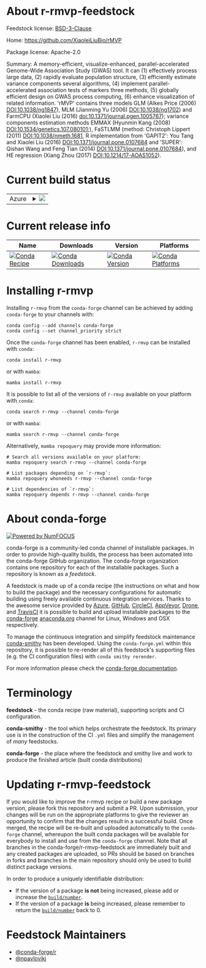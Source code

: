 About r-rmvp-feedstock
======================

Feedstock license: [BSD-3-Clause](https://github.com/conda-forge/r-rmvp-feedstock/blob/main/LICENSE.txt)

Home: https://github.com/XiaoleiLiuBio/rMVP

Package license: Apache-2.0

Summary: A memory-efficient, visualize-enhanced, parallel-accelerated Genome-Wide Association Study (GWAS) tool. It can (1) effectively process large data, (2) rapidly evaluate population structure, (3) efficiently estimate variance components several algorithms, (4) implement parallel-accelerated association tests of markers three methods, (5) globally efficient design on GWAS process computing, (6) enhance visualization of related information. 'rMVP' contains three models GLM (Alkes Price (2006) <DOI:10.1038/ng1847>), MLM (Jianming Yu (2006) <DOI:10.1038/ng1702>) and FarmCPU (Xiaolei Liu (2016) <doi:10.1371/journal.pgen.1005767>); variance components estimation methods EMMAX (Hyunmin Kang (2008) <DOI:10.1534/genetics.107.080101>;), FaSTLMM (method: Christoph Lippert (2011) <DOI:10.1038/nmeth.1681>, R implementation from 'GAPIT2': You Tang and Xiaolei Liu (2016) <DOI:10.1371/journal.pone.0107684> and 'SUPER': Qishan Wang and Feng Tian (2014) <DOI:10.1371/journal.pone.0107684>), and HE regression (Xiang Zhou (2017) <DOI:10.1214/17-AOAS1052>).

Current build status
====================


<table>
    
  <tr>
    <td>Azure</td>
    <td>
      <details>
        <summary>
          <a href="https://dev.azure.com/conda-forge/feedstock-builds/_build/latest?definitionId=7903&branchName=main">
            <img src="https://dev.azure.com/conda-forge/feedstock-builds/_apis/build/status/r-rmvp-feedstock?branchName=main">
          </a>
        </summary>
        <table>
          <thead><tr><th>Variant</th><th>Status</th></tr></thead>
          <tbody><tr>
              <td>linux_64_r_base4.4</td>
              <td>
                <a href="https://dev.azure.com/conda-forge/feedstock-builds/_build/latest?definitionId=7903&branchName=main">
                  <img src="https://dev.azure.com/conda-forge/feedstock-builds/_apis/build/status/r-rmvp-feedstock?branchName=main&jobName=linux&configuration=linux%20linux_64_r_base4.4" alt="variant">
                </a>
              </td>
            </tr><tr>
              <td>linux_64_r_base4.5</td>
              <td>
                <a href="https://dev.azure.com/conda-forge/feedstock-builds/_build/latest?definitionId=7903&branchName=main">
                  <img src="https://dev.azure.com/conda-forge/feedstock-builds/_apis/build/status/r-rmvp-feedstock?branchName=main&jobName=linux&configuration=linux%20linux_64_r_base4.5" alt="variant">
                </a>
              </td>
            </tr><tr>
              <td>linux_aarch64_r_base4.4</td>
              <td>
                <a href="https://dev.azure.com/conda-forge/feedstock-builds/_build/latest?definitionId=7903&branchName=main">
                  <img src="https://dev.azure.com/conda-forge/feedstock-builds/_apis/build/status/r-rmvp-feedstock?branchName=main&jobName=linux&configuration=linux%20linux_aarch64_r_base4.4" alt="variant">
                </a>
              </td>
            </tr><tr>
              <td>linux_aarch64_r_base4.5</td>
              <td>
                <a href="https://dev.azure.com/conda-forge/feedstock-builds/_build/latest?definitionId=7903&branchName=main">
                  <img src="https://dev.azure.com/conda-forge/feedstock-builds/_apis/build/status/r-rmvp-feedstock?branchName=main&jobName=linux&configuration=linux%20linux_aarch64_r_base4.5" alt="variant">
                </a>
              </td>
            </tr><tr>
              <td>linux_ppc64le_r_base4.4</td>
              <td>
                <a href="https://dev.azure.com/conda-forge/feedstock-builds/_build/latest?definitionId=7903&branchName=main">
                  <img src="https://dev.azure.com/conda-forge/feedstock-builds/_apis/build/status/r-rmvp-feedstock?branchName=main&jobName=linux&configuration=linux%20linux_ppc64le_r_base4.4" alt="variant">
                </a>
              </td>
            </tr><tr>
              <td>linux_ppc64le_r_base4.5</td>
              <td>
                <a href="https://dev.azure.com/conda-forge/feedstock-builds/_build/latest?definitionId=7903&branchName=main">
                  <img src="https://dev.azure.com/conda-forge/feedstock-builds/_apis/build/status/r-rmvp-feedstock?branchName=main&jobName=linux&configuration=linux%20linux_ppc64le_r_base4.5" alt="variant">
                </a>
              </td>
            </tr><tr>
              <td>osx_64_r_base4.4</td>
              <td>
                <a href="https://dev.azure.com/conda-forge/feedstock-builds/_build/latest?definitionId=7903&branchName=main">
                  <img src="https://dev.azure.com/conda-forge/feedstock-builds/_apis/build/status/r-rmvp-feedstock?branchName=main&jobName=osx&configuration=osx%20osx_64_r_base4.4" alt="variant">
                </a>
              </td>
            </tr><tr>
              <td>osx_64_r_base4.5</td>
              <td>
                <a href="https://dev.azure.com/conda-forge/feedstock-builds/_build/latest?definitionId=7903&branchName=main">
                  <img src="https://dev.azure.com/conda-forge/feedstock-builds/_apis/build/status/r-rmvp-feedstock?branchName=main&jobName=osx&configuration=osx%20osx_64_r_base4.5" alt="variant">
                </a>
              </td>
            </tr><tr>
              <td>osx_arm64_r_base4.4</td>
              <td>
                <a href="https://dev.azure.com/conda-forge/feedstock-builds/_build/latest?definitionId=7903&branchName=main">
                  <img src="https://dev.azure.com/conda-forge/feedstock-builds/_apis/build/status/r-rmvp-feedstock?branchName=main&jobName=osx&configuration=osx%20osx_arm64_r_base4.4" alt="variant">
                </a>
              </td>
            </tr><tr>
              <td>osx_arm64_r_base4.5</td>
              <td>
                <a href="https://dev.azure.com/conda-forge/feedstock-builds/_build/latest?definitionId=7903&branchName=main">
                  <img src="https://dev.azure.com/conda-forge/feedstock-builds/_apis/build/status/r-rmvp-feedstock?branchName=main&jobName=osx&configuration=osx%20osx_arm64_r_base4.5" alt="variant">
                </a>
              </td>
            </tr><tr>
              <td>win_64_r_base4.4</td>
              <td>
                <a href="https://dev.azure.com/conda-forge/feedstock-builds/_build/latest?definitionId=7903&branchName=main">
                  <img src="https://dev.azure.com/conda-forge/feedstock-builds/_apis/build/status/r-rmvp-feedstock?branchName=main&jobName=win&configuration=win%20win_64_r_base4.4" alt="variant">
                </a>
              </td>
            </tr><tr>
              <td>win_64_r_base4.5</td>
              <td>
                <a href="https://dev.azure.com/conda-forge/feedstock-builds/_build/latest?definitionId=7903&branchName=main">
                  <img src="https://dev.azure.com/conda-forge/feedstock-builds/_apis/build/status/r-rmvp-feedstock?branchName=main&jobName=win&configuration=win%20win_64_r_base4.5" alt="variant">
                </a>
              </td>
            </tr>
          </tbody>
        </table>
      </details>
    </td>
  </tr>
</table>

Current release info
====================

| Name | Downloads | Version | Platforms |
| --- | --- | --- | --- |
| [![Conda Recipe](https://img.shields.io/badge/recipe-r--rmvp-green.svg)](https://anaconda.org/conda-forge/r-rmvp) | [![Conda Downloads](https://img.shields.io/conda/dn/conda-forge/r-rmvp.svg)](https://anaconda.org/conda-forge/r-rmvp) | [![Conda Version](https://img.shields.io/conda/vn/conda-forge/r-rmvp.svg)](https://anaconda.org/conda-forge/r-rmvp) | [![Conda Platforms](https://img.shields.io/conda/pn/conda-forge/r-rmvp.svg)](https://anaconda.org/conda-forge/r-rmvp) |

Installing r-rmvp
=================

Installing `r-rmvp` from the `conda-forge` channel can be achieved by adding `conda-forge` to your channels with:

```
conda config --add channels conda-forge
conda config --set channel_priority strict
```

Once the `conda-forge` channel has been enabled, `r-rmvp` can be installed with `conda`:

```
conda install r-rmvp
```

or with `mamba`:

```
mamba install r-rmvp
```

It is possible to list all of the versions of `r-rmvp` available on your platform with `conda`:

```
conda search r-rmvp --channel conda-forge
```

or with `mamba`:

```
mamba search r-rmvp --channel conda-forge
```

Alternatively, `mamba repoquery` may provide more information:

```
# Search all versions available on your platform:
mamba repoquery search r-rmvp --channel conda-forge

# List packages depending on `r-rmvp`:
mamba repoquery whoneeds r-rmvp --channel conda-forge

# List dependencies of `r-rmvp`:
mamba repoquery depends r-rmvp --channel conda-forge
```


About conda-forge
=================

[![Powered by
NumFOCUS](https://img.shields.io/badge/powered%20by-NumFOCUS-orange.svg?style=flat&colorA=E1523D&colorB=007D8A)](https://numfocus.org)

conda-forge is a community-led conda channel of installable packages.
In order to provide high-quality builds, the process has been automated into the
conda-forge GitHub organization. The conda-forge organization contains one repository
for each of the installable packages. Such a repository is known as a *feedstock*.

A feedstock is made up of a conda recipe (the instructions on what and how to build
the package) and the necessary configurations for automatic building using freely
available continuous integration services. Thanks to the awesome service provided by
[Azure](https://azure.microsoft.com/en-us/services/devops/), [GitHub](https://github.com/),
[CircleCI](https://circleci.com/), [AppVeyor](https://www.appveyor.com/),
[Drone](https://cloud.drone.io/welcome), and [TravisCI](https://travis-ci.com/)
it is possible to build and upload installable packages to the
[conda-forge](https://anaconda.org/conda-forge) [anaconda.org](https://anaconda.org/)
channel for Linux, Windows and OSX respectively.

To manage the continuous integration and simplify feedstock maintenance
[conda-smithy](https://github.com/conda-forge/conda-smithy) has been developed.
Using the ``conda-forge.yml`` within this repository, it is possible to re-render all of
this feedstock's supporting files (e.g. the CI configuration files) with ``conda smithy rerender``.

For more information please check the [conda-forge documentation](https://conda-forge.org/docs/).

Terminology
===========

**feedstock** - the conda recipe (raw material), supporting scripts and CI configuration.

**conda-smithy** - the tool which helps orchestrate the feedstock.
                   Its primary use is in the construction of the CI ``.yml`` files
                   and simplify the management of *many* feedstocks.

**conda-forge** - the place where the feedstock and smithy live and work to
                  produce the finished article (built conda distributions)


Updating r-rmvp-feedstock
=========================

If you would like to improve the r-rmvp recipe or build a new
package version, please fork this repository and submit a PR. Upon submission,
your changes will be run on the appropriate platforms to give the reviewer an
opportunity to confirm that the changes result in a successful build. Once
merged, the recipe will be re-built and uploaded automatically to the
`conda-forge` channel, whereupon the built conda packages will be available for
everybody to install and use from the `conda-forge` channel.
Note that all branches in the conda-forge/r-rmvp-feedstock are
immediately built and any created packages are uploaded, so PRs should be based
on branches in forks and branches in the main repository should only be used to
build distinct package versions.

In order to produce a uniquely identifiable distribution:
 * If the version of a package **is not** being increased, please add or increase
   the [``build/number``](https://docs.conda.io/projects/conda-build/en/latest/resources/define-metadata.html#build-number-and-string).
 * If the version of a package **is** being increased, please remember to return
   the [``build/number``](https://docs.conda.io/projects/conda-build/en/latest/resources/define-metadata.html#build-number-and-string)
   back to 0.

Feedstock Maintainers
=====================

* [@conda-forge/r](https://github.com/orgs/conda-forge/teams/r/)
* [@npavlovikj](https://github.com/npavlovikj/)

